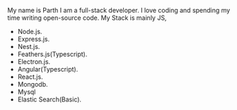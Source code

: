 My name is Parth I am a full-stack developer.
I love coding and spending my time writing open-source code.
My Stack is mainly JS,

- Node.js.
- Express.js.
- Nest.js. 
- Feathers.js(Typescript).
- Electron.js.
- Angular(Typescript).
- React.js.
- Mongodb.
- Mysql
- Elastic Search(Basic).

